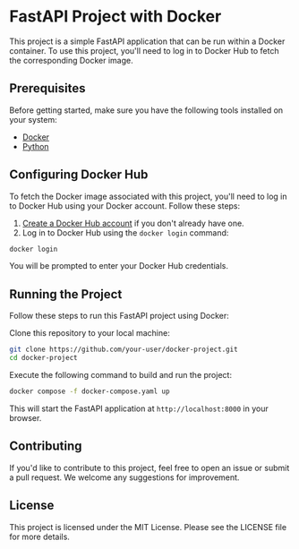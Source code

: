# FastAPI Project with Docker

This project is a simple FastAPI application that can be run within a Docker container. To use this project, you'll need to log in to Docker Hub to fetch the corresponding Docker image.

## Prerequisites

Before getting started, make sure you have the following tools installed on your system:

- [Docker](https://docs.docker.com/get-docker/)
- [Python](https://www.python.org/downloads/)

## Configuring Docker Hub

To fetch the Docker image associated with this project, you'll need to log in to Docker Hub using your Docker account. Follow these steps:

1. [Create a Docker Hub account](https://hub.docker.com/signup) if you don't already have one.
2. Log in to Docker Hub using the `docker login` command:

```bash
docker login
```
   
You will be prompted to enter your Docker Hub credentials.

## Running the Project
Follow these steps to run this FastAPI project using Docker:

Clone this repository to your local machine:

   ```bash
   git clone https://github.com/your-user/docker-project.git
   cd docker-project
   ```

Execute the following command to build and run the project:

   ```bash
   docker compose -f docker-compose.yaml up
   ```

This will start the FastAPI application at `http://localhost:8000` in your browser.

## Contributing
If you'd like to contribute to this project, feel free to open an issue or submit a pull request. We welcome any suggestions for improvement.

## License
This project is licensed under the MIT License. Please see the LICENSE file for more details.


